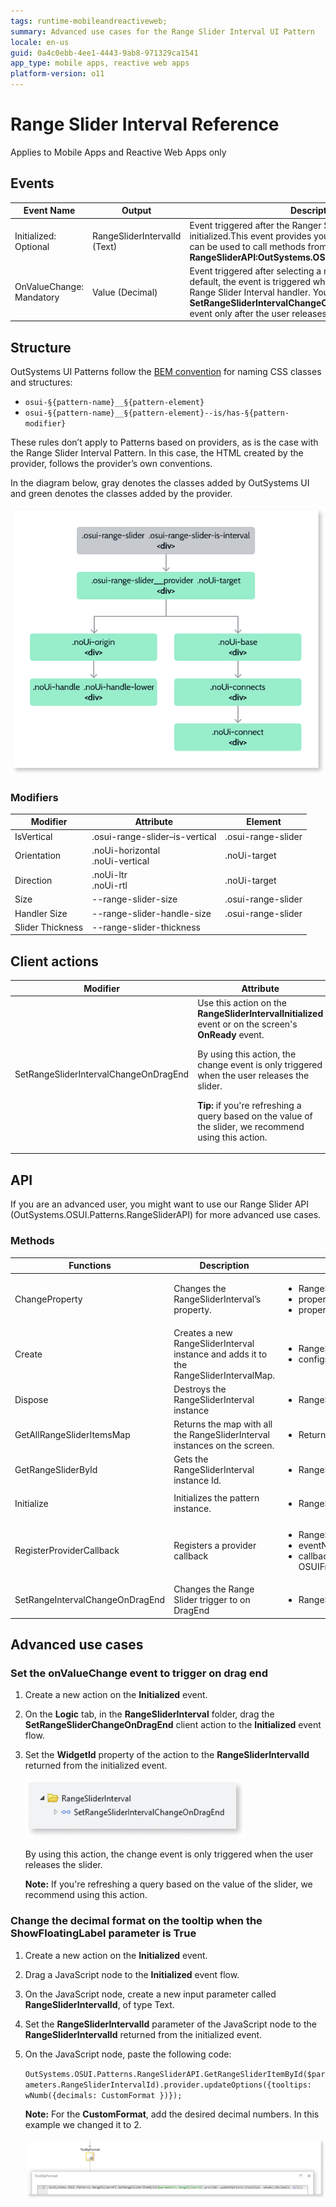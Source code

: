 ```yaml
---
tags: runtime-mobileandreactiveweb; 
summary: Advanced use cases for the Range Slider Interval UI Pattern
locale: en-us
guid: 0a4c0ebb-4ee1-4443-9ab8-971329ca1541
app_type: mobile apps, reactive web apps
platform-version: o11
---
```


# Range Slider Interval Reference

<div class="info" markdown="1">

Applies to Mobile Apps and Reactive Web Apps only

</div>

## Events

|**Event Name** |  **Output** |  **Description**  |
|---|---|---|
|Initialized: Optional| RangeSliderIntervalId (Text) | Event triggered after the Ranger Slider Interval is initialized.This event provides you with the element Id that can be used to call methods from the **RangeSliderAPI:OutSystems.OSUI.Patterns.RangeSliderAPI**|
|OnValueChange: Mandatory|Value (Decimal)|Event triggered after selecting a new value on the slider. By default, the event is triggered while the user is dragging the Range Slider Interval handler. You can use the **SetRangeSliderIntervalChangeOnDragEnd** to trigger the event only after the user releases it.|

## Structure

OutSystems UI Patterns follow the [BEM convention](http://getbem.com/introduction/) for naming CSS classes and structures: 

* ``osui-§{pattern-name}__§{pattern-element}``
* ``osui-§{pattern-name}__§{pattern-element}--is/has-§{pattern-modifier}``

These rules don’t apply to Patterns based on providers, as is the case with the Range Slider Interval Pattern. In this case, the HTML created by the provider, follows the provider’s own conventions. 

In the diagram below, gray denotes the classes added by OutSystems UI and green denotes the classes added by the provider.

![Structure](images/rangesliderinterval-diag.png)

### Modifiers

|**Modifier** | **Attribute** |  **Element**  |
|---|---|---| 
|IsVertical | .osui-range-slider–is-vertical | .osui-range-slider | 
|Orientation|.noUi-horizontal <br/>.noUi-vertical|.noUi-target| 
|Direction|.noUi-ltr <br/>.noUi-rtl|.noUi-target| 
|Size| --range-slider-size|.osui-range-slider|
|Handler Size|--range-slider-handle-size|.osui-range-slider| 
|Slider Thickness|--range-slider-thickness|| 

## Client actions

|**Modifier** | **Attribute** |  **Element**  |
|---|---|---|
|SetRangeSliderIntervalChangeOnDragEnd|Use this action on the **RangeSliderIntervalInitialized** event or on the screen's **OnReady** event.<p>By using this action, the change event is only triggered when the user releases the slider.</p><p>**Tip:** if you're refreshing a query based on the value of the slider, we recommend using this action.</p>| WidgetId: string| 
 
## API

If you are an advanced user, you might want to use our Range Slider API (OutSystems.OSUI.Patterns.RangeSliderAPI) for more advanced use cases.

### Methods

|**Functions**|**Description**|**Parameters**|
|---|---|---|
|ChangeProperty|Changes the RangeSliderInterval’s property.|<ul><li>RangeSliderId: string</li><li>propertyName: string</li><li>propertyValue: any</li></ul>|
|Create|Creates a new RangeSliderInterval instance and adds it to the RangeSliderIntervalMap.|<ul><li>RangeSliderId: string</li><li>configs: string</li></ul>|
|Dispose|Destroys the RangeSliderInterval instance|<ul><li>RangeSliderId: string</li></ul>|
|GetAllRangeSliderItemsMap|Returns the map with all the RangeSliderInterval instances on the screen.|<ul><li>Returns an array of Ids</li></ul>|
|GetRangeSliderById|Gets the RangeSliderInterval instance Id.|<ul><li>RangeSliderId: string</li></ul>|
|Initialize|Initializes the pattern instance.|<ul><li>RangeSliderId: string</li></ul>|
|RegisterProviderCallback|Registers a provider callback|<ul><li>RangeSliderId: string</li><li>eventName: string</li><li>callback: OSUIFramework.Callbacks.OSGeneric</li></ul>|
|SetRangeIntervalChangeOnDragEnd|Changes the Range Slider trigger to on DragEnd|<ul><li>RangeSliderId: string</li></ul>|

## Advanced use cases

### Set the onValueChange event to trigger on drag end

1. Create a new action on the **Initialized** event.

1. On the **Logic** tab, in the **RangeSliderInterval** folder, drag the **SetRangeSliderChangeOnDragEnd** client action to the **Initialized** event flow.

1. Set the **WidgetId** property of the action to the **RangeSliderIntervalId** returned from the initialized event.

    ![Set onValue Change event](images/rangesliderinterval-ondragend-ss.png)

    By using this action, the change event is only triggered when the user releases the slider.

    **Note:** If you're refreshing a query based on the value of the slider, we recommend using this action.


### Change the decimal format on the tooltip when the ShowFloatingLabel parameter is True

1. Create a new action on the **Initialized** event.

1. Drag a JavaScript node to the **Initialized** event flow.

1. On the JavaScript node, create a new input parameter called **RangeSliderIntervalId**, of type Text.

1. Set the **RangeSliderIntervalId** parameter of the JavaScript node to the **RangeSliderIntervalId** returned from the initialized event.
1. On the JavaScript node, paste the following code:

    ``OutSystems.OSUI.Patterns.RangeSliderAPI.GetRangeSliderItemById($parameters.RangeSliderIntervalId).provider.updateOptions({tooltips: wNumb({decimals: CustomFormat })});``

    **Note:** For the **CustomFormat**, add the desired decimal numbers. In this example we changed it to 2.

    ![Change Custom Format](images/rangesliderinterval-format-ss.png)

